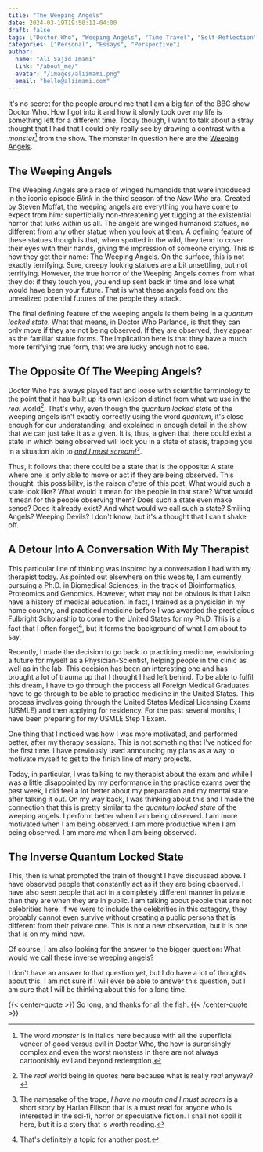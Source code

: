 ```yaml
---
title: "The Weeping Angels"
date: 2024-03-19T19:50:11-04:00
draft: false
tags: ["Doctor Who", "Weeping Angels", "Time Travel", "Self-Reflection"]
categories: ["Personal", "Essays", "Perspective"]
author:
  name: "Ali Sajid Imami"
  link: "/about_me/"
  avatar: "/images/aliimami.png"
  email: "hello@aliimami.com"
---
```


It's no secret for the people around me that I am a big fan of the BBC show Doctor Who. How I got into it and how it slowly took over my life is something left for a different time. Today though, I want to talk about a stray thought that I had that I could only really see by drawing a contrast with a _monster_[^4] from the show. The monster in question here are the [Weeping Angels](https://en.wikipedia.org/wiki/Weeping_Angel).

## The Weeping Angels

<!-- vale alex.ProfanityMaybe = NO -->

The Weeping Angels are a race of winged humanoids that were introduced in the iconic episode _Blink_ in the third season of the _New Who_ era. Created by Steven Moffat, the weeping angels are everything you have come to expect from him: superficially non-threatening yet tugging at the existential horror that lurks within us all. The angels are winged humanoid statues, no different from any other statue when you look at them. A defining feature of these statues though is that, when spotted in the wild, they tend to cover their eyes with their hands, giving the impression of someone crying. This is how they get their name: The Weeping Angels. On the surface, this is not exactly terrifying. Sure, creepy looking statues are a bit unsettling, but not terrifying. However, the true horror of the Weeping Angels comes from what they do: if they touch you, you end up sent back in time and lose what would have been your future. That is what these angels feed on: the unrealized potential futures of the people they attack.

<!-- vale alex.ProfanityMaybe = YES -->

The final defining feature of the weeping angels is them being in a _quantum locked state_. What that means, in Doctor Who Parlance, is that they can only move if they are not being observed. If they are observed, they appear as the familiar statue forms. The implication here is that they have a much more terrifying true form, that we are lucky enough not to see.

## The Opposite Of The Weeping Angels?

<!-- vale proselint.Cliches = NO -->

Doctor Who has always played fast and loose with scientific terminology to the point that it has built up its own lexicon distinct from what we use in the _real_ world[^1]. That's why, even though the _quantum locked state_ of the weeping angels isn't exactly correctly using the word _quantum_, it's close enough for our understanding, and explained in enough detail in the show that we can just take it as a given. It is, thus, a given that there could exist a state in which being observed will lock you in a state of stasis, trapping you in a situation akin to [_and I must scream!_](https://tvtropes.org/pmwiki/pmwiki.php/Main/AndIMustScream)[^2].

<!-- vale proselint.Cliches = YES -->

Thus, it follows that there could be a state that is the opposite: A state where one is only able to move or act if they are being observed. This thought, this possibility, is the raison d'etre of this post. What would such a state look like? What would it mean for the people in that state? What would it mean for the people observing them? Does such a state even make sense? Does it already exist? And what would we call such a state? Smiling Angels? Weeping Devils? I don't know, but it's a thought that I can't shake off.

## A Detour Into A Conversation With My Therapist

This particular line of thinking was inspired by a conversation I had with my therapist today. As pointed out elsewhere on this website, I am currently pursuing a Ph.D. in Biomedical Sciences, in the track of Bioinformatics, Proteomics and Genomics. However, what may not be obvious is that I also have a history of medical education. In fact, I trained as a physician in my home country, and practiced medicine before I was awarded the prestigious Fulbright Scholarship to come to the United States for my Ph.D. This is a fact that I often forget[^3], but it forms the background of what I am about to say.

Recently, I made the decision to go back to practicing medicine, envisioning a future for myself as a Physician-Scientist, helping people in the clinic as well as in the lab. This decision has been an interesting one and has brought a lot of trauma up that I thought I had left behind. To be able to fulfil this dream, I have to go through the process all Foreign Medical Graduates have to go through to be able to practice medicine in the United States. This process involves going through the United States Medical Licensing Exams (USMLE) and then applying for residency. For the past several months, I have been preparing for my USMLE Step 1 Exam.

One thing that I noticed was how I was more motivated, and performed better, after my therapy sessions. This is not something that I've noticed for the first time. I have previously used announcing my plans as a way to motivate myself to get to the finish line of many projects.

Today, in particular, I was talking to my therapist about the exam and while I was a little disappointed by my performance in the practice exams over the past week, I did feel a lot better about my preparation and my mental state after talking it out. On my way back, I was thinking about this and I made the connection that this is pretty similar to the _quantum locked state_ of the weeping angels. I perform better when I am being observed. I am more motivated when I am being observed. I am more productive when I am being observed. I am more _me_ when I am being observed.

## The Inverse Quantum Locked State

This, then is what prompted the train of thought I have discussed above. I have observed people that constantly act as if they are being observed. I have also seen people that act in a completely different manner in private than they are when they are in public. I am talking about people that are not celebrities here. If we were to include the celebrities in this category, they probably cannot even survive without creating a public persona that is different from their private one. This is not a new observation, but it is one that is on my mind now.

Of course, I am also looking for the answer to the bigger question: What would we call these inverse weeping angels?

I don't have an answer to that question yet, but I do have a lot of thoughts about this. I am not sure if I will ever be able to answer this question, but I am sure that I will be thinking about this for a long time.

{{< center-quote >}}
So long, and thanks for all the fish.
{{< /center-quote >}}

[^1]: The _real_ world being in quotes here because what is really _real_ anyway?
[^2]: The namesake of the trope, _I have no mouth and I must scream_ is a short story by Harlan Ellison that is a must read for anyone who is interested in the sci-fi, horror or speculative fiction. I shall not spoil it here, but it is a story that is worth reading.
[^3]: That's definitely a topic for another post.
[^4]: The word _monster_ is in italics here because with all the superficial veneer of good versus evil in Doctor Who, the how is surprisingly complex and even the worst monsters in there are not always cartoonishly evil and beyond redemption.
